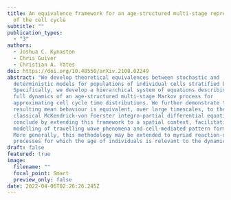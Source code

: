 ```yaml
---
title: An equivalence framework for an age-structured multi-stage representation
  of the cell cycle
subtitle: ""
publication_types:
  - "3"
authors:
  - Joshua C. Kynaston
  - Chris Guiver
  - Christian A. Yates
doi: https://doi.org/10.48550/arXiv.2108.02249
abstract: "We develop theoretical equivalences between stochastic and
  deterministic models for populations of individual cells stratified by age.
  Specifically, we develop a hierarchical system of equations describing the
  full dynamics of an age-structured multi-stage Markov process for
  approximating cell cycle time distributions. We further demonstrate that the
  resulting mean behaviour is equivalent, over large timescales, to the
  classical McKendrick-von Foerster integro-partial differential equation. We
  conclude by extending this framework to a spatial context, facilitating the
  modelling of travelling wave phenomena and cell-mediated pattern formation.
  More generally, this methodology may be extended to myriad reaction-diffusion
  processes for which the age of individuals is relevant to the dynamics. "
draft: false
featured: true
image:
  filename: ""
  focal_point: Smart
  preview_only: false
date: 2022-04-06T02:26:26.245Z
---
```

